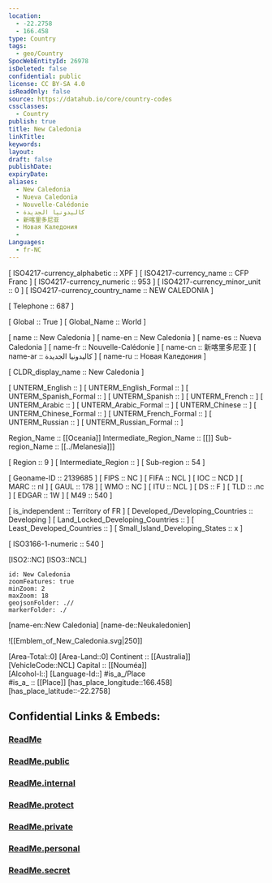 ```yaml
---
location:
  - -22.2758
  - 166.458
type: Country
tags:
  - geo/Country
SpocWebEntityId: 26978
isDeleted: false
confidential: public
license: CC BY-SA 4.0
isReadOnly: false
source: https://datahub.io/core/country-codes
cssclasses:
  - Country
publish: true
title: New Caledonia
linkTitle:
keywords:
layout:
draft: false
publishDate:
expiryDate:
aliases:
  - New Caledonia
  - Nueva Caledonia
  - Nouvelle-Calédonie
  - كاليدونيا الجديدة
  - 新喀里多尼亚
  - Новая Каледония
  - 
Languages:
  - fr-NC
---
```



[	ISO4217-currency_alphabetic	 :: XPF ] 
[	ISO4217-currency_name	 :: CFP Franc ] 
[	ISO4217-currency_numeric	 :: 953 ] 
[	ISO4217-currency_minor_unit	 :: 0 ] 
[	ISO4217-currency_country_name	 :: NEW CALEDONIA ] 

[	Telephone	 :: 687 ] 

[	Global	 :: True ] 
[	Global_Name	 :: World ] 

[	name	 :: New Caledonia ] 
[	name-en	 :: New Caledonia ] 
[	name-es	 :: Nueva Caledonia ] 
[	name-fr	 :: Nouvelle-Calédonie ] 
[	name-cn	 :: 新喀里多尼亚 ] 
[	name-ar	 :: كاليدونيا الجديدة ] 
[	name-ru	 :: Новая Каледония ] 

[	CLDR_display_name	 :: New Caledonia ] 

[	UNTERM_English	 ::  ] 
[	UNTERM_English_Formal	 ::  ] 
[	UNTERM_Spanish_Formal	 ::  ] 
[	UNTERM_Spanish	 ::  ] 
[	UNTERM_French	 ::  ] 
[	UNTERM_Arabic	 ::  ] 
[	UNTERM_Arabic_Formal	 ::  ] 
[	UNTERM_Chinese	 ::  ] 
[	UNTERM_Chinese_Formal	 ::  ] 
[	UNTERM_French_Formal	 ::  ] 
[	UNTERM_Russian	 ::  ] 
[	UNTERM_Russian_Formal	 ::  ] 

Region_Name ::  [[Oceania]] 
Intermediate_Region_Name ::  [[]] 
Sub-region_Name :: [[../Melanesia]]] 

[	Region	 :: 9 ] 
[	Intermediate_Region	 ::  ] 
[	Sub-region	 :: 54 ] 

[	Geoname-ID	 :: 2139685 ] 
[	FIPS	 :: NC ] 
[	FIFA	 :: NCL ] 
[	IOC	 :: NCD ] 
[	MARC	 :: nl ] 
[	GAUL	 :: 178 ] 
[	WMO	 :: NC ] 
[	ITU	 :: NCL ] 
[	DS	 :: F ] 
[	TLD	 :: .nc ] 
[	EDGAR	 :: 1W ] 
[	M49	 :: 540 ] 

[	is_independent	 :: Territory of FR ] 
[	Developed_/Developing_Countries	 :: Developing ] 
[	Land_Locked_Developing_Countries	 ::  ] 
[	Least_Developed_Countries	 ::  ] 
[	Small_Island_Developing_States	 :: x ] 

[	ISO3166-1-numeric	 :: 540 ] 



[ISO2::NC] 
[ISO3::NCL] 
```leaflet
id: New Caledonia
zoomFeatures: true 
minZoom: 2 
maxZoom: 18
geojsonFolder: .//
markerFolder: ./
```

[name-en::New Caledonia] 
[name-de::Neukaledonien] 

![[Emblem_of_New_Caledonia.svg|250]] 

[Area-Total::0] 
[Area-Land::0] 
Continent :: [[Australia]]  
[VehicleCode::NCL] 
Capital :: [[Nouméa]]  
[Alcohol-l::] 
[Language-Id::] 
#is_a_/Place  
#is_a_ :: [[Place]] 
[has_place_longitude::166.458] 
[has_place_latitude::-22.2758] 


## Confidential Links & Embeds: 

### [ReadMe](/_Standards/Earth/Continent/Australasia/New_Caledonia/ReadMe.md) 

### [ReadMe.public](/_public/Earth/Continent/Australasia/New_Caledonia/ReadMe.public.md) 

### [ReadMe.internal](/_internal/Earth/Continent/Australasia/New_Caledonia/ReadMe.internal.md) 

### [ReadMe.protect](/_protect/Earth/Continent/Australasia/New_Caledonia/ReadMe.protect.md) 

### [ReadMe.private](/_private/Earth/Continent/Australasia/New_Caledonia/ReadMe.private.md) 

### [ReadMe.personal](/_personal/Earth/Continent/Australasia/New_Caledonia/ReadMe.personal.md) 

### [ReadMe.secret](/_secret/Earth/Continent/Australasia/New_Caledonia/ReadMe.secret.md)

